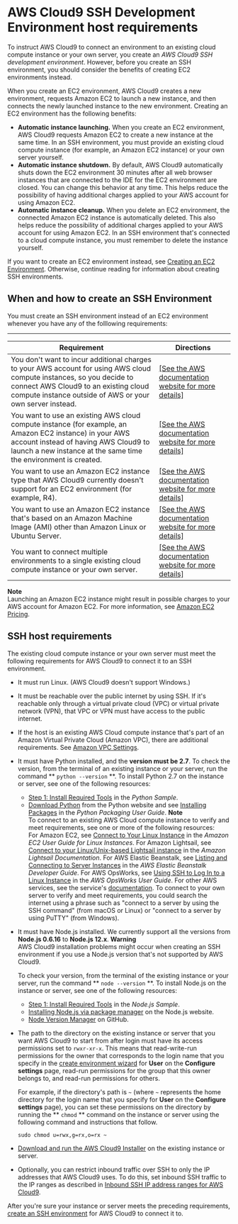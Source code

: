 # AWS Cloud9 SSH Development Environment host requirements<a name="ssh-settings"></a>

To instruct AWS Cloud9 to connect an environment to an existing cloud compute instance or your own server, you create an *AWS Cloud9 SSH development environment*\. However, before you create an SSH environment, you should consider the benefits of creating EC2 environments instead\. 

When you create an EC2 environment, AWS Cloud9 creates a new environment, requests Amazon EC2 to launch a new instance, and then connects the newly launched instance to the new environment\. Creating an EC2 environment has the following benefits:
+  **Automatic instance launching\.** When you create an EC2 environment, AWS Cloud9 requests Amazon EC2 to create a new instance at the same time\. In an SSH environment, you must provide an existing cloud compute instance \(for example, an Amazon EC2 instance\) or your own server yourself\.
+  **Automatic instance shutdown\.** By default, AWS Cloud9 automatically shuts down the EC2 environment 30 minutes after all web browser instances that are connected to the IDE for the EC2 environment are closed\. You can change this behavior at any time\. This helps reduce the possibility of having additional charges applied to your AWS account for using Amazon EC2\.
+  **Automatic instance cleanup\.** When you delete an EC2 environment, the connected Amazon EC2 instance is automatically deleted\. This also helps reduce the possibility of additional charges applied to your AWS account for using Amazon EC2\. In an SSH environment that's connected to a cloud compute instance, you must remember to delete the instance yourself\.

If you want to create an EC2 environment instead, see [Creating an EC2 Environment](create-environment-main.md)\. Otherwise, continue reading for information about creating SSH environments\.

## When and how to create an SSH Environment<a name="when-and-how-to-create-an-envsshtitle"></a>

You must create an SSH environment instead of an EC2 environment whenever you have any of the folllowing requirements:


****  

|  **Requirement**  |  **Directions**  | 
| --- | --- | 
|  You don't want to incur additional charges to your AWS account for using AWS cloud compute instances, so you decide to connect AWS Cloud9 to an existing cloud compute instance outside of AWS or your own server instead\.  |  [\[See the AWS documentation website for more details\]](http://docs.aws.amazon.com/cloud9/latest/user-guide/ssh-settings.html)  | 
|  You want to use an existing AWS cloud compute instance \(for example, an Amazon EC2 instance\) in your AWS account instead of having AWS Cloud9 to launch a new instance at the same time the environment is created\.  |  [\[See the AWS documentation website for more details\]](http://docs.aws.amazon.com/cloud9/latest/user-guide/ssh-settings.html)  | 
|  You want to use an Amazon EC2 instance type that AWS Cloud9 currently doesn't support for an EC2 environment \(for example, R4\)\.  |  [\[See the AWS documentation website for more details\]](http://docs.aws.amazon.com/cloud9/latest/user-guide/ssh-settings.html)  | 
|  You want to use an Amazon EC2 instance that's based on an Amazon Machine Image \(AMI\) other than Amazon Linux or Ubuntu Server\.  |  [\[See the AWS documentation website for more details\]](http://docs.aws.amazon.com/cloud9/latest/user-guide/ssh-settings.html)  | 
|  You want to connect multiple environments to a single existing cloud compute instance or your own server\.  |  [\[See the AWS documentation website for more details\]](http://docs.aws.amazon.com/cloud9/latest/user-guide/ssh-settings.html)  | 

**Note**  
Launching an Amazon EC2 instance might result in possible charges to your AWS account for Amazon EC2\. For more information, see [Amazon EC2 Pricing](https://aws.amazon.com/ec2/pricing/)\.

## SSH host requirements<a name="ssh-settings-requirements"></a>

The existing cloud compute instance or your own server must meet the following requirements for AWS Cloud9 to connect it to an SSH environment\.
+ It must run Linux\. \(AWS Cloud9 doesn't support Windows\.\)
+ It must be reachable over the public internet by using SSH\. If it's reachable only through a virtual private cloud \(VPC\) or virtual private network \(VPN\), that VPC or VPN must have access to the public internet\.
+ If the host is an existing AWS Cloud compute instance that's part of an Amazon Virtual Private Cloud \(Amazon VPC\), there are additional requirements\. See [Amazon VPC Settings](vpc-settings.md)\.
+ It must have Python installed, and the **version must be 2\.7**\. To check the version, from the terminal of an existing instance or your server, run the command ** `python --version` **\. To install Python 2\.7 on the instance or server, see one of the following resources:
  +  [Step 1: Install Required Tools](sample-python.md#sample-python-install) in the *Python Sample*\.
  +  [Download Python](https://www.python.org/downloads/) from the Python website and see [Installing Packages](https://packaging.python.org/installing/) in the *Python Packaging User Guide*\.
**Note**  
To connect to an existing AWS Cloud compute instance to verify and meet requirements, see one or more of the following resources:  
For Amazon EC2, see [Connect to Your Linux Instance](https://docs.aws.amazon.com/AWSEC2/latest/UserGuide/AccessingInstances.html) in the *Amazon EC2 User Guide for Linux Instances*\.
For Amazon Lightsail, see [Connect to your Linux/Unix\-based Lightsail instance](https://lightsail.aws.amazon.com/ls/docs/how-to/article/lightsail-how-to-connect-to-your-instance-virtual-private-server) in the *Amazon Lightsail Documentation*\.
For AWS Elastic Beanstalk, see [Listing and Connecting to Server Instances](https://docs.aws.amazon.com/elasticbeanstalk/latest/dg/using-features.ec2connect.html) in the *AWS Elastic Beanstalk Developer Guide*\.
For AWS OpsWorks, see [Using SSH to Log In to a Linux Instance](https://docs.aws.amazon.com/opsworks/latest/userguide/workinginstances-ssh.html) in the *AWS OpsWorks User Guide*\.
For other AWS services, see the service's [documentation](https://aws.amazon.com/documentation/)\.
To connect to your own server to verify and meet requirements, you could search the internet using a phrase such as "connect to a server by using the SSH command" \(from macOS or Linux\) or "connect to a server by using PuTTY" \(from Windows\)\.
+ It must have Node\.js installed\. We currently support all the versions from **Node\.js 0\.6\.16** to **Node\.js 12\.x**\.
**Warning**  
AWS Cloud9 installation problems might occur when creating an SSH environment if you use a Node\.js version that's not supported by AWS Cloud9\.

  To check your version, from the terminal of the existing instance or your server, run the command ** `node --version` **\. To install Node\.js on the instance or server, see one of the following resources:
  +  [Step 1: Install Required Tools](sample-nodejs.md#sample-nodejs-install) in the *Node\.js Sample*\.
  +  [Installing Node\.js via package manager](https://nodejs.org/en/download/package-manager/) on the Node\.js website\.
  +  [Node Version Manager](http://nvm.sh) on GitHub\.
+ The path to the directory on the existing instance or server that you want AWS Cloud9 to start from after login must have its access permissions set to `rwxr-xr-x`\. This means that read\-write\-run permissions for the owner that corresponds to the login name that you specify in the [create environment wizard](create-environment-ssh.md) for **User** on the **Configure settings** page, read\-run permissions for the group that this owner belongs to, and read\-run permissions for others\.

  For example, if the directory's path is `~` \(where `~` represents the home directory for the login name that you specify for **User** on the **Configure settings** page\), you can set these permissions on the directory by running the ** `chmod` ** command on the instance or server using the following command and instructions that follow\.

  ```
  sudo chmod u=rwx,g=rx,o=rx ~
  ```
+  [Download and run the AWS Cloud9 Installer](installer.md#installer-download-run) on the existing instance or server\.
+ Optionally, you can restrict inbound traffic over SSH to only the IP addresses that AWS Cloud9 uses\. To do this, set inbound SSH traffic to the IP ranges as described in [Inbound SSH IP address ranges for AWS Cloud9](ip-ranges.md)\.

After you're sure your instance or server meets the preceding requirements, [create an SSH environment](create-environment-ssh.md) for AWS Cloud9 to connect it to\.